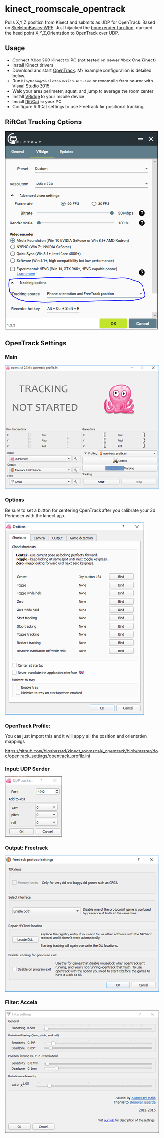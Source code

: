 # kinect_roomscale_opentrack

Pulls X,Y,Z position from Kinect and submits as UDP for OpenTrack. Based on [SkeletonBasics-WPF](https://msdn.microsoft.com/en-us/library/hh855381.aspx). Just hijacked the [bone render function](https://github.com/bioshazard/kinect_roomscale_opentrack/blob/master/MainWindow.xaml.cs#L283), dumped the head point X,Y,Z,Orientation to OpenTrack over UDP.

## Usage

- Connect Xbox 360 Kinect to PC (not tested on newer Xbox One Kinect)
- Install Kinect drivers
- Download and start [OpenTrack](https://github.com/opentrack/opentrack). My example configuration is detailed below.
- Run `bin/Debug/SkeletonBasics-WPF.exe` or recompile from source with Visual Studio 2015
- Walk your area perimeter, squat, and jump to average the room center
- Install [VRidge](https://riftcat.com/vridge) to your mobile device
- Install [RiftCat](https://riftcat.com/) to your PC
- Configure RiftCat settings to use Freetrack for positional tracking.

## RiftCat Tracking Options

![](https://github.com/bioshazard/kinect_roomscale_opentrack/blob/master/doc/riftcat_tracking.PNG?raw=true)

## OpenTrack Settings

### Main

![](https://github.com/bioshazard/kinect_roomscale_opentrack/blob/master/doc/opentrack_settings/opentrack_main.PNG?raw=true)

### Options

Be sure to set a button for centering OpenTrack after you calibrate your 3d Perimeter with the kinect app.

![](https://github.com/bioshazard/kinect_roomscale_opentrack/blob/master/doc/opentrack_settings/opentrack_options_shortcuts.PNG?raw=true)

### OpenTrack Profile:

You can just import this and it will apply all the position and orientation mappings

https://github.com/bioshazard/kinect_roomscale_opentrack/blob/master/doc/opentrack_settings/opentrack_profile.ini

### Input: UDP Sender

![](https://github.com/bioshazard/kinect_roomscale_opentrack/blob/master/doc/opentrack_settings/opentrack_input_udpsender.PNG?raw=true)

### Output: Freetrack

![](https://github.com/bioshazard/kinect_roomscale_opentrack/blob/master/doc/opentrack_settings/opentrack_output_freetrack.PNG?raw=true)

### Filter: Accela

![](https://github.com/bioshazard/kinect_roomscale_opentrack/blob/master/doc/opentrack_settings/opentrack_filter_accela.PNG?raw=true)
